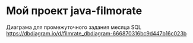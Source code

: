 # Мой проект java-filmorate
Диаграма для промежуточного задания месяца SQL
https://dbdiagram.io/d/filmrate_dbdiagram-666870316bc9d447b16c023b
